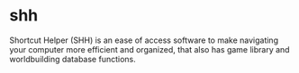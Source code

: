 # shh
Shortcut Helper (SHH) is an ease of access software to make navigating your computer more efficient and organized, that also has game library and worldbuilding database functions.
